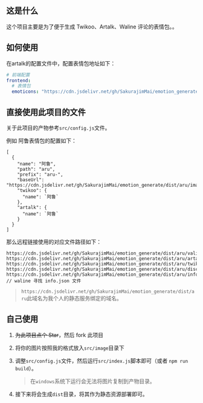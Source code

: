 ## 这是什么

这个项目主要是为了便于生成 Twikoo、Artalk、Waline 评论的表情包。。



## 如何使用

在artalk的配置文件中，配置表情包地址如下：

```yaml
# 前端配置
frontend:
  # 表情包
  emoticons: "https://cdn.jsdelivr.net/gh/SakurajimMai/emotion_generate/dist/artalk.json"
```

## 直接使用此项目的文件



关于此项目的产物参考`src/config.js`文件。

例如 阿鲁表情包的配置如下：

```
[
  {
    "name": "阿鲁",
    "path": "aru",
    "prefix": "aru-",
    "baseUrl": "https://cdn.jsdelivr.net/gh/SakurajimMai/emotion_generate/dist/aru/image",
    "twikoo": {
      "name": `阿鲁`
    },
    "artalk": {
      "name": `阿鲁`
    }
  }
]
```



那么远程链接使用的对应文件路径如下：

```
https://cdn.jsdelivr.net/gh/SakurajimMai/emotion_generate/dist/aru/valine.json
https://cdn.jsdelivr.net/gh/SakurajimMai/emotion_generate/dist/aru/artalk.json
https://cdn.jsdelivr.net/gh/SakurajimMai/emotion_generate/dist/aru/twikoo.json
https://cdn.jsdelivr.net/gh/SakurajimMai/emotion_generate/dist/aru/discuss.json
https://cdn.jsdelivr.net/gh/SakurajimMai/emotion_generate/dist/aru/info.json // waline 寻找 info.json 文件
```



> `https://cdn.jsdelivr.net/gh/SakurajimMai/emotion_generate/dist/aru`此域名为我个人的静态服务绑定的域名。

## 自己使用



1. ~~为此项目点个 Star~~，然后 fork 此项目

2. 将你的图片按照我的格式放入`src/image`目录下

3. 调整`src/config.js`文件，然后运行`src/index.js`脚本即可（或者 `npm run build`）。

   > 在`windows`系统下运行会无法将图片复制到产物目录。

4. 接下来将会生成`dist`目录，将其作为静态资源部署即可。
